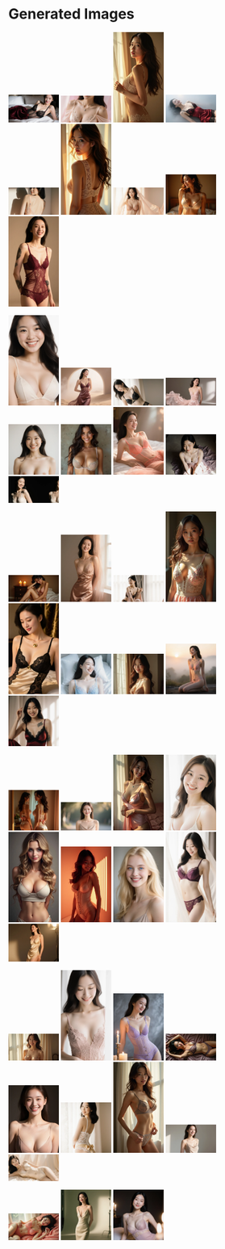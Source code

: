 # Generated Images



<img src="2025_09_17_01.webp" width="100"/> <img src="2025_09_17_02.webp" width="100"/> <img src="2025_09_17_03.webp" width="100"/> <img src="2025_09_17_04.webp" width="100"/> <img src="2025_09_17_05.webp" width="100"/> <img src="2025_09_17_06.webp" width="100"/> <img src="2025_09_17_07.webp" width="100"/> <img src="2025_09_17_08.webp" width="100"/> <img src="2025_09_17_09.webp" width="100"/>

<img src="2025_09_17_10.webp" width="100"/> <img src="2025_09_17_11.webp" width="100"/> <img src="2025_09_17_12.webp" width="100"/> <img src="2025_09_17_13.webp" width="100"/> <img src="2025_09_17_14.webp" width="100"/> <img src="2025_09_17_15.webp" width="100"/> <img src="2025_09_17_16.webp" width="100"/> <img src="2025_09_17_17.webp" width="100"/> <img src="2025_09_17_18.webp" width="100"/>

<img src="2025_09_17_19.webp" width="100"/> <img src="2025_09_17_20.webp" width="100"/> <img src="2025_09_17_21.webp" width="100"/> <img src="2025_09_17_22.webp" width="100"/> <img src="2025_09_17_23.webp" width="100"/> <img src="2025_09_17_24.webp" width="100"/> <img src="2025_09_17_25.webp" width="100"/> <img src="2025_09_17_26.webp" width="100"/> <img src="2025_09_17_27.webp" width="100"/>

<img src="2025_09_17_28.webp" width="100"/> <img src="2025_09_17_29.webp" width="100"/> <img src="2025_09_17_30.webp" width="100"/> <img src="2025_09_17_31.webp" width="100"/> <img src="2025_09_17_32.webp" width="100"/> <img src="2025_09_17_33.webp" width="100"/> <img src="2025_09_17_34.webp" width="100"/> <img src="2025_09_17_35.webp" width="100"/> <img src="2025_09_17_36.webp" width="100"/>

<img src="2025_09_17_37.webp" width="100"/> <img src="2025_09_17_38.webp" width="100"/> <img src="2025_09_17_39.webp" width="100"/> <img src="2025_09_17_40.webp" width="100"/> <img src="2025_09_17_41.webp" width="100"/> <img src="2025_09_17_42.webp" width="100"/> <img src="2025_09_17_43.webp" width="100"/> <img src="2025_09_17_44.webp" width="100"/> <img src="2025_09_17_45.webp" width="100"/>

<img src="2025_09_17_46.webp" width="100"/> <img src="2025_09_17_47.webp" width="100"/> <img src="2025_09_17_48.webp" width="100"/>